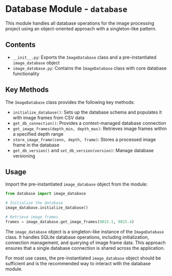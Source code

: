 # Database Module - `database`

This module handles all database operations for the image processing project using an object-oriented approach with a singleton-like pattern.

## Contents

- `__init__.py`: Exports the `ImageDatabase` class and a pre-instantiated `image_database` object
- `image_database.py`: Contains the `ImageDatabase` class with core database functionality

## Key Methods

The `ImageDatabase` class provides the following key methods:

- `initialize_database()`: Sets up the database schema and populates it with image frames from CSV data
- `get_db_connection()`: Provides a context-managed database connection
- `get_image_frames(depth_min, depth_max)`: Retrieves image frames within a specified depth range
- `store_image_frame(conn, depth, frame)`: Stores a processed image frame in the database
- `get_db_version()` and `set_db_version(version)`: Manage database versioning

## Usage

Import the pre-instantiated `image_database` object from the module:

```python
from database import image_database

# Initialize the database
image_database.initialize_database()

# Retrieve image frames
frames = image_database.get_image_frames(9015.1, 9015.4)
```

The `image_database` object is a singleton-like instance of the `ImageDatabase` class. It handles SQLite database operations, including initialization, connection management, and querying of image frame data. This approach ensures that a single database connection is shared across the application.

For most use cases, the pre-instantiated `image_database` object should be sufficient and is the recommended way to interact with the database module.
